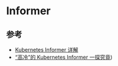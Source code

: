 # Informer



## 参考
- [Kubernetes Informer 详解](https://www.kubernetes.org.cn/2693.html)
- [“高冷”的 Kubernetes Informer 一探究竟](https://caicloud.io/blog/5a1b83a975d69a0681e19584))
